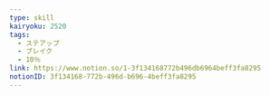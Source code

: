 ```yaml
---
type: skill
kairyoku: 2520
tags:
  - ステアップ
  - ブレイク
  - 10％
link: https://www.notion.so/1-3f134168772b496db6964beff3fa8295
notionID: 3f134168-772b-496d-b696-4beff3fa8295
---
```

